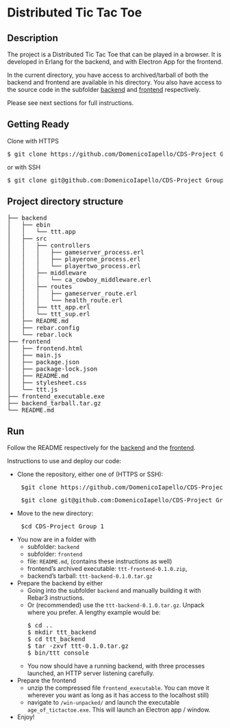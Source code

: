 # Distributed Tic Tac Toe

## Description
The project is a Distributed Tic Tac Toe that can be played in a browser. It is developed in Erlang for the backend, and with Electron App for the frontend.

In the current directory, you have access to archived/tarball of both the backend and frontend are available in his directory. You also have access to the source code in the subfolder [backend](./backend/) and [frontend](./frontend/) respectively.

Please see next sections for full instructions.

## Getting Ready

Clone with HTTPS

<pre>
$ git clone https://github.com/DomenicoIapello/CDS-Project_Group_1.git
</pre>

or with SSH

<pre>
$ git clone git@github.com:DomenicoIapello/CDS-Project_Group_1.git
</pre>

## Project directory structure

<pre>
├── backend
│   ├── ebin
│   │   └── ttt.app
│   ├── src
│   │   ├── controllers
│   │   │   ├── gameserver_process.erl
│   │   │   ├── playerone_process.erl
│   │   │   └── playertwo_process.erl
│   │   ├── middleware
│   │   │   └── ca_cowboy_middleware.erl
│   │   ├── routes
│   │   │   ├── gameserver_route.erl
│   │   │   └── health_route.erl
│   │   ├── ttt_app.erl
│   │   └── ttt_sup.erl
│   ├── README.md
│   ├── rebar.config
│   └── rebar.lock
├── frontend
│   ├── frontend.html
│   ├── main.js
│   ├── package.json
│   ├── package-lock.json
│   ├── README.md
│   ├── stylesheet.css
│   └── ttt.js
├── frontend_executable.exe
├── backend_tarball.tar.gz
└── README.md
</pre>


## Run

Follow the README respectively for the [backend](./backend/README.md) and the [frontend](./frontend/README.md).

Instructions to use and deploy our code:
- Clone the repository, either one of (HTTPS or SSH): 
  <pre> $git clone https://github.com/DomenicoIapello/CDS-Project_Group_1.git </pre>
  <pre> $git clone git@github.com:DomenicoIapello/CDS-Project_Group_1.git </pre>
- Move to the new directory: 
  <pre> $cd CDS-Project_Group_1 </pre>
- You now are in a folder with
  - subfolder: `backend`
  - subfolder: `frontend`
  - file: `README.md`, (contains these instructions as well)
  - frontend’s archived executable: `ttt-frontend-0.1.0.zip`,
  - backend’s tarball:  `ttt-backend-0.1.0.tar.gz`
- Prepare the backend by either
  - Going into the subfolder `backend` and manually building it with Rebar3 instructions.
  - Or (recommended) use the `ttt-backend-0.1.0.tar.gz`. Unpack where you prefer. A lengthy example would be:
    <pre>$ cd ..
    $ mkdir ttt_backend
    $ cd ttt_backend
    $ tar -zxvf ttt-0.1.0.tar.gz
    $ bin/ttt console</pre>
  - You now should have a running backend, with three processes launched, an HTTP server listening carefully.
 - Prepare the frontend
   - unzip the compressed file `frontend_executable`. You can move it wherever you want as long as it has access to the localhost still)
   - navigate to `/win-unpacked/` and launch the executable `age_of_tictactoe.exe`. This will launch an Electron app / window. 
 - Enjoy!

